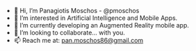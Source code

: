 - 👋 Hi, I’m Panagiotis Moschos - @pmoschos
- 👀 I’m interested in Artificial Intelligence and Mobile Apps.
- 🌱 I’m currently developing an Augmented Reality mobile app.
- 💞️ I’m looking to collaborate... with you.
- 📫 Reach me at: pan.moschos86@gmail.com

<!---
pmoschos/pmoschos is a ✨ special ✨ repository because its `README.md` (this file) appears on your GitHub profile.
You can click the Preview link to take a look at your changes.
--->
